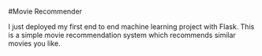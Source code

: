 #Movie Recommender

I just deployed my first end to end machine learning project with Flask. This is a simple movie recommendation system which recommends similar movies you like.

